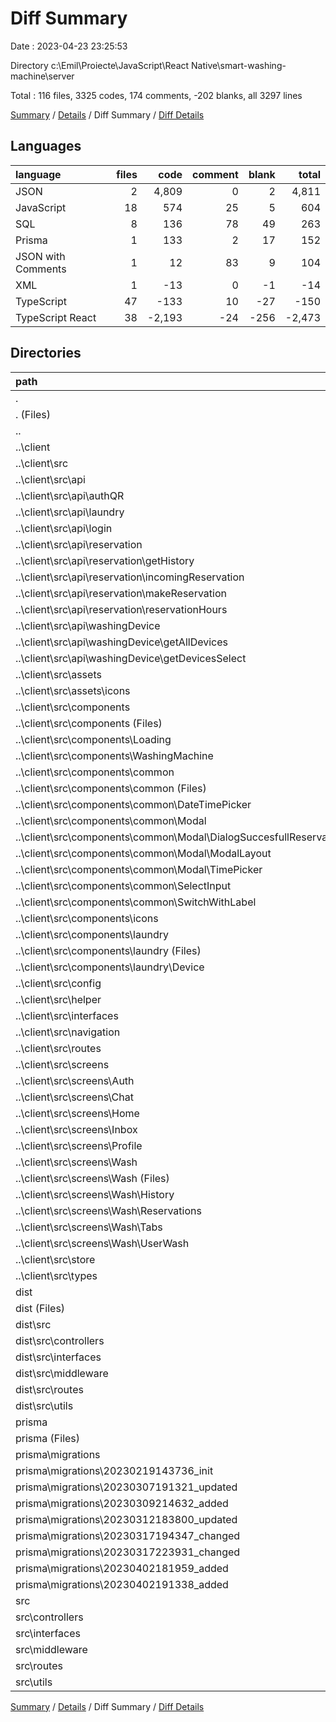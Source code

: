 # Diff Summary

Date : 2023-04-23 23:25:53

Directory c:\\Emil\\Proiecte\\JavaScript\\React Native\\smart-washing-machine\\server

Total : 116 files,  3325 codes, 174 comments, -202 blanks, all 3297 lines

[Summary](results.md) / [Details](details.md) / Diff Summary / [Diff Details](diff-details.md)

## Languages
| language | files | code | comment | blank | total |
| :--- | ---: | ---: | ---: | ---: | ---: |
| JSON | 2 | 4,809 | 0 | 2 | 4,811 |
| JavaScript | 18 | 574 | 25 | 5 | 604 |
| SQL | 8 | 136 | 78 | 49 | 263 |
| Prisma | 1 | 133 | 2 | 17 | 152 |
| JSON with Comments | 1 | 12 | 83 | 9 | 104 |
| XML | 1 | -13 | 0 | -1 | -14 |
| TypeScript | 47 | -133 | 10 | -27 | -150 |
| TypeScript React | 38 | -2,193 | -24 | -256 | -2,473 |

## Directories
| path | files | code | comment | blank | total |
| :--- | ---: | ---: | ---: | ---: | ---: |
| . | 116 | 3,325 | 174 | -202 | 3,297 |
| . (Files) | 4 | 4,851 | 84 | 22 | 4,957 |
| .. | 74 | -2,728 | -26 | -362 | -3,116 |
| ..\\client | 74 | -2,728 | -26 | -362 | -3,116 |
| ..\\client\\src | 74 | -2,728 | -26 | -362 | -3,116 |
| ..\\client\\src\\api | 21 | -379 | -2 | -61 | -442 |
| ..\\client\\src\\api\\authQR | 3 | -48 | 0 | -6 | -54 |
| ..\\client\\src\\api\\laundry | 2 | -41 | 0 | -9 | -50 |
| ..\\client\\src\\api\\login | 2 | -35 | 0 | -7 | -42 |
| ..\\client\\src\\api\\reservation | 8 | -156 | -1 | -24 | -181 |
| ..\\client\\src\\api\\reservation\\getHistory | 2 | -37 | 0 | -6 | -43 |
| ..\\client\\src\\api\\reservation\\incomingReservation | 2 | -35 | 0 | -4 | -39 |
| ..\\client\\src\\api\\reservation\\makeReservation | 2 | -35 | -1 | -7 | -43 |
| ..\\client\\src\\api\\reservation\\reservationHours | 2 | -49 | 0 | -7 | -56 |
| ..\\client\\src\\api\\washingDevice | 6 | -99 | -1 | -15 | -115 |
| ..\\client\\src\\api\\washingDevice\\getAllDevices | 3 | -44 | -1 | -7 | -52 |
| ..\\client\\src\\api\\washingDevice\\getDevicesSelect | 3 | -55 | 0 | -8 | -63 |
| ..\\client\\src\\assets | 1 | -13 | 0 | -1 | -14 |
| ..\\client\\src\\assets\\icons | 1 | -13 | 0 | -1 | -14 |
| ..\\client\\src\\components | 18 | -862 | -10 | -105 | -977 |
| ..\\client\\src\\components (Files) | 1 | -41 | 0 | -6 | -47 |
| ..\\client\\src\\components\\Loading | 1 | -25 | 0 | -3 | -28 |
| ..\\client\\src\\components\\WashingMachine | 2 | -46 | 0 | -7 | -53 |
| ..\\client\\src\\components\\common | 10 | -540 | -9 | -67 | -616 |
| ..\\client\\src\\components\\common (Files) | 1 | -30 | 0 | -4 | -34 |
| ..\\client\\src\\components\\common\\DateTimePicker | 1 | -34 | -1 | -8 | -43 |
| ..\\client\\src\\components\\common\\Modal | 5 | -340 | -8 | -37 | -385 |
| ..\\client\\src\\components\\common\\Modal\\DialogSuccesfullReservation | 1 | -70 | -3 | -13 | -86 |
| ..\\client\\src\\components\\common\\Modal\\ModalLayout | 2 | -53 | 0 | -4 | -57 |
| ..\\client\\src\\components\\common\\Modal\\TimePicker | 2 | -217 | -5 | -20 | -242 |
| ..\\client\\src\\components\\common\\SelectInput | 2 | -100 | 0 | -12 | -112 |
| ..\\client\\src\\components\\common\\SwitchWithLabel | 1 | -36 | 0 | -6 | -42 |
| ..\\client\\src\\components\\icons | 1 | -30 | 0 | -2 | -32 |
| ..\\client\\src\\components\\laundry | 3 | -180 | -1 | -20 | -201 |
| ..\\client\\src\\components\\laundry (Files) | 1 | -54 | 0 | -7 | -61 |
| ..\\client\\src\\components\\laundry\\Device | 2 | -126 | -1 | -13 | -140 |
| ..\\client\\src\\config | 1 | -7 | 0 | -2 | -9 |
| ..\\client\\src\\helper | 1 | -8 | 0 | -4 | -12 |
| ..\\client\\src\\interfaces | 1 | -33 | 0 | -7 | -40 |
| ..\\client\\src\\navigation | 2 | -193 | 0 | -17 | -210 |
| ..\\client\\src\\routes | 1 | -5 | 0 | -2 | -7 |
| ..\\client\\src\\screens | 22 | -1,121 | -14 | -149 | -1,284 |
| ..\\client\\src\\screens\\Auth | 3 | -177 | -1 | -20 | -198 |
| ..\\client\\src\\screens\\Chat | 2 | -25 | 0 | -7 | -32 |
| ..\\client\\src\\screens\\Home | 2 | -109 | 0 | -11 | -120 |
| ..\\client\\src\\screens\\Inbox | 2 | -21 | 0 | -8 | -29 |
| ..\\client\\src\\screens\\Profile | 3 | -70 | 0 | -16 | -86 |
| ..\\client\\src\\screens\\Wash | 10 | -719 | -13 | -87 | -819 |
| ..\\client\\src\\screens\\Wash (Files) | 1 | -20 | 0 | -6 | -26 |
| ..\\client\\src\\screens\\Wash\\History | 2 | -84 | 0 | -7 | -91 |
| ..\\client\\src\\screens\\Wash\\Reservations | 3 | -266 | -1 | -31 | -298 |
| ..\\client\\src\\screens\\Wash\\Tabs | 2 | -182 | -10 | -21 | -213 |
| ..\\client\\src\\screens\\Wash\\UserWash | 2 | -167 | -2 | -22 | -191 |
| ..\\client\\src\\store | 3 | -91 | 0 | -12 | -103 |
| ..\\client\\src\\types | 3 | -16 | 0 | -2 | -18 |
| dist | 18 | 574 | 25 | 5 | 604 |
| dist (Files) | 1 | 44 | 2 | 0 | 46 |
| dist\\src | 17 | 530 | 23 | 5 | 558 |
| dist\\src\\controllers | 9 | 366 | 11 | 4 | 381 |
| dist\\src\\interfaces | 1 | 2 | 1 | 0 | 3 |
| dist\\src\\middleware | 1 | 48 | 1 | 0 | 49 |
| dist\\src\\routes | 1 | 24 | 1 | 0 | 25 |
| dist\\src\\utils | 5 | 90 | 9 | 1 | 100 |
| prisma | 9 | 269 | 80 | 66 | 415 |
| prisma (Files) | 1 | 133 | 2 | 17 | 152 |
| prisma\\migrations | 8 | 136 | 78 | 49 | 263 |
| prisma\\migrations\\20230219143736_init | 1 | 5 | 1 | 2 | 8 |
| prisma\\migrations\\20230307191321_updated | 1 | 97 | 33 | 31 | 161 |
| prisma\\migrations\\20230309214632_added | 1 | 3 | 10 | 3 | 16 |
| prisma\\migrations\\20230312183800_updated | 1 | 2 | 8 | 2 | 12 |
| prisma\\migrations\\20230317194347_changed | 1 | 7 | 7 | 1 | 15 |
| prisma\\migrations\\20230317223931_changed | 1 | 6 | 13 | 3 | 22 |
| prisma\\migrations\\20230402181959_added | 1 | 15 | 5 | 6 | 26 |
| prisma\\migrations\\20230402191338_added | 1 | 1 | 1 | 1 | 3 |
| src | 11 | 359 | 11 | 67 | 437 |
| src\\controllers | 5 | 214 | 6 | 41 | 261 |
| src\\interfaces | 1 | 18 | 0 | 2 | 20 |
| src\\middleware | 1 | 48 | 0 | 4 | 52 |
| src\\routes | 1 | 19 | 0 | 2 | 21 |
| src\\utils | 3 | 60 | 5 | 18 | 83 |

[Summary](results.md) / [Details](details.md) / Diff Summary / [Diff Details](diff-details.md)